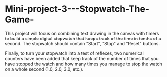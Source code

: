 # Mini-project-3---Stopwatch-The-Game-

This project will focus on combining text drawing in the canvas with timers to build a simple digital stopwatch that keeps track of the time in tenths of a second. The stopwatch should contain "Start", "Stop" and "Reset" buttons. 

Finally, to turn your stopwatch into a test of reflexes, two numerical counters have been added that keep track of the number of times that you have stopped the watch and how many times you manage to stop the watch on a whole second (1.0, 2.0, 3.0, etc.). 


